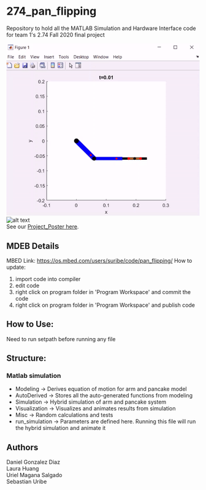 # 274_pan_flipping
Repository to hold all the MATLAB Simulation and Hardware Interface code for team 1's 2.74 Fall 2020 final project  
  
![alt text](https://github.com/Daniel-GD/274_pan_flipping/blob/main/Presentation_Visuals/standard_flip.gif "Simulation1")  <br/>
![alt text](https://github.com/Daniel-GD/274_pan_flipping/blob/main/Presentation_Visuals/hardware_flip1.gif "Hardware1") <br/>
See our [Project_Poster here](https://github.com/Daniel-GD/274_pan_flipping/blob/main/Presentation_Visuals/team1_poster.pdf).
  
## MDEB Details ##
MBED Link: https://os.mbed.com/users/suribe/code/pan_flipping/
How to update:
1. import code into compiler
2. edit code
3. right click on program folder in 'Program Workspace' and commit the code
4. right click on program folder in 'Program Workspace' and publish code

## How to Use: ##
Need to run setpath before running any file

## Structure: ##
### Matlab simulation ###
* Modeling -> Derives equation of motion for arm and pancake model
* AutoDerived -> Stores all the auto-generated functions from modeling
* Simulation -> Hybrid simulation of arm and pancake system
* Visualization -> Visualizes and animates results from simulation
* Misc -> Random calculations and tests
* run_simulation -> Parameters are defined here. Running this file will run the hybrid simulation and animate it

 ## Authors ##
 Daniel Gonzalez Diaz  
 Laura Huang  
 Uriel Magana Salgado  
 Sebastian Uribe  
